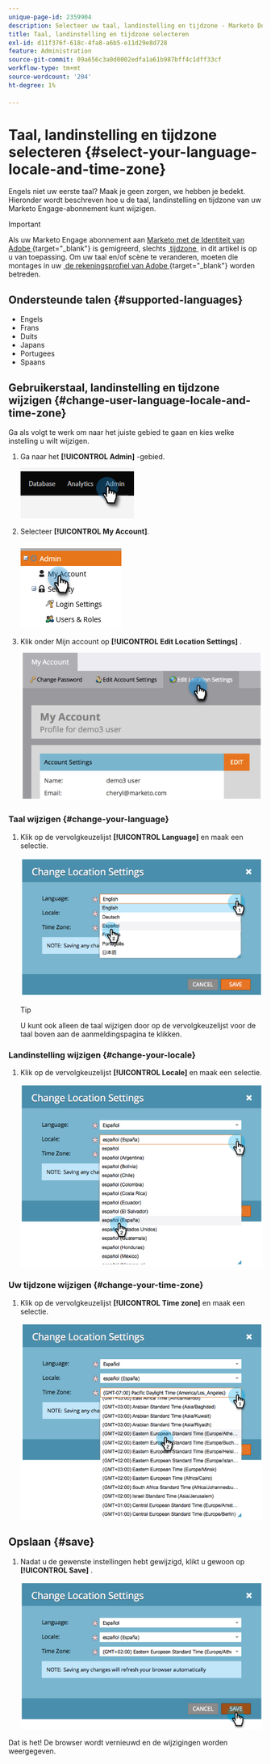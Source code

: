 ```yaml
---
unique-page-id: 2359904
description: Selecteer uw taal, landinstelling en tijdzone - Marketo Docs - Productdocumentatie
title: Taal, landinstelling en tijdzone selecteren
exl-id: d11f376f-618c-4fa8-a6b5-e11d29e8d728
feature: Administration
source-git-commit: 09a656c3a0d0002edfa1a61b987bff4c1dff33cf
workflow-type: tm+mt
source-wordcount: '204'
ht-degree: 1%

---
```


# Taal, landinstelling en tijdzone selecteren {#select-your-language-locale-and-time-zone}

Engels niet uw eerste taal? Maak je geen zorgen, we hebben je bedekt. Hieronder wordt beschreven hoe u de taal, landinstelling en tijdzone van uw Marketo Engage-abonnement kunt wijzigen.

>[!IMPORTANT]
>
>Als uw Marketo Engage abonnement aan [&#x200B; Marketo met de Identiteit van Adobe &#x200B;](/help/marketo/product-docs/administration/marketo-with-adobe-identity/adobe-identity-management-overview.md){target="_blank"} is gemigreerd, slechts [&#x200B; tijdzone &#x200B;](#change-your-time-zone) in dit artikel is op u van toepassing. Om uw taal en/of scène te veranderen, moeten die montages in uw [&#x200B; de rekeningsprofiel van Adobe &#x200B;](https://account.adobe.com/profile){target="_blank"} worden betreden.

## Ondersteunde talen {#supported-languages}

* Engels
* Frans
* Duits
* Japans
* Portugees
* Spaans

## Gebruikerstaal, landinstelling en tijdzone wijzigen {#change-user-language-locale-and-time-zone}

Ga als volgt te werk om naar het juiste gebied te gaan en kies welke instelling u wilt wijzigen.

1. Ga naar het **[!UICONTROL Admin]** -gebied.

   ![](assets/select-your-language-locale-and-time-zone-1.png)

1. Selecteer **[!UICONTROL My Account]**.

   ![](assets/select-your-language-locale-and-time-zone-2.png)

1. Klik onder Mijn account op **[!UICONTROL Edit Location Settings]** .

   ![](assets/select-your-language-locale-and-time-zone-3.png)

### Taal wijzigen {#change-your-language}

1. Klik op de vervolgkeuzelijst **[!UICONTROL Language]** en maak een selectie.

   ![](assets/select-your-language-locale-and-time-zone-4.png)

   >[!TIP]
   >
   >U kunt ook alleen de taal wijzigen door op de vervolgkeuzelijst voor de taal boven aan de aanmeldingspagina te klikken.

### Landinstelling wijzigen {#change-your-locale}

1. Klik op de vervolgkeuzelijst **[!UICONTROL Locale]** en maak een selectie.

   ![](assets/select-your-language-locale-and-time-zone-5.png)

### Uw tijdzone wijzigen {#change-your-time-zone}

1. Klik op de vervolgkeuzelijst **[!UICONTROL Time zone]** en maak een selectie.

   ![](assets/select-your-language-locale-and-time-zone-6.png)

## Opslaan {#save}

1. Nadat u de gewenste instellingen hebt gewijzigd, klikt u gewoon op **[!UICONTROL Save]** .

   ![](assets/select-your-language-locale-and-time-zone-7.png)

Dat is het! De browser wordt vernieuwd en de wijzigingen worden weergegeven.
